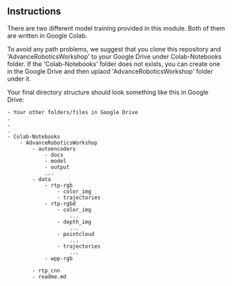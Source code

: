 ## Instructions

There are two different model training provided in this module. Both of them are written in Google Colab. 

To avoid any path problems, we suggest that you clone this repository and  'AdvanceRoboticsWorkshop' to your Google Drive under Colab-Notebooks folder. If the 'Colab-Notebooks' folder does not exists, you can create one in the Google Drive and then uplaod 'AdvanceRoboticsWorkshop' folder under it. 

Your final directory structure should look something like this in Google Drive: 

```dir
- Your other folders/files in Google Drive
.
.
.
- Colab-Notebooks
    - AdvanceRoboticsWorkshop
        - autoencoders
            - docs
            - model
            - output
            ...
        - data
            - rtp-rgb
                - color_img
                - trajectories
            - rtp-rgbd
                - color_img
                    ...
                - depth_img
                    ...
                - pointcloud
                    ...
                - trajectories
                    ...
            - wpp-rgb

        - rtp_cnn
        - readme.md
```

